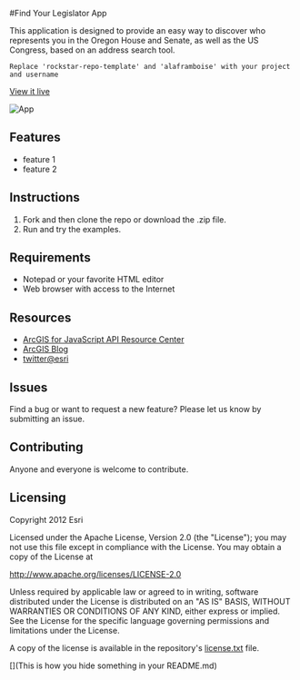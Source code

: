 #Find Your Legislator App

This application is designed to provide an easy way to discover who represents you in the Oregon House and Senate, as well as the US Congress, based on an address search tool.


```Replace 'rockstar-repo-template' and 'alaframboise' with your project and username```

[View it live](http://htmlpreview.github.io/?https://github.com/eendrulat/leg-admin/blob/master/leg-search.html)

![App](https://github.com/eendrulat/leg-admin/app.jpg)

## Features
* feature 1
* feature 2

## Instructions

1. Fork and then clone the repo or download the .zip file. 
2. Run and try the examples.

## Requirements

* Notepad or your favorite HTML editor
* Web browser with access to the Internet

## Resources

* [ArcGIS for JavaScript API Resource Center](http://help.arcgis.com/en/webapi/javascript/arcgis/index.html)
* [ArcGIS Blog](http://blogs.esri.com/esri/arcgis/)
* [twitter@esri](http://twitter.com/esri)

## Issues

Find a bug or want to request a new feature?  Please let us know by submitting an issue.

## Contributing

Anyone and everyone is welcome to contribute. 

## Licensing
Copyright 2012 Esri

Licensed under the Apache License, Version 2.0 (the "License");
you may not use this file except in compliance with the License.
You may obtain a copy of the License at

   http://www.apache.org/licenses/LICENSE-2.0

Unless required by applicable law or agreed to in writing, software
distributed under the License is distributed on an "AS IS" BASIS,
WITHOUT WARRANTIES OR CONDITIONS OF ANY KIND, either express or implied.
See the License for the specific language governing permissions and
limitations under the License.

A copy of the license is available in the repository's [license.txt]( https://raw.github.com/alaframboise/rockstar-repo-template/master/license.txt) file.

[](This is how you hide something in your README.md)